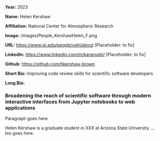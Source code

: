 **Year:** 2023

**Name:** Helen Kershaw

**Affiliation:** National Center for Atmospheric Research

**Image:** /images/People_KershawHelen_F.png

**URL:** https://www.isi.edu/people/vahi/about [Placeholder: to fix]

**LinkedIn:** https://www.linkedin.com/in/karanvahi/ [Placeholder: to fix]

**Github:** https://github.com/hkershaw-brown 

**Short Bio:** Improving code review skills for scientific software developers

**Long Bio:**
### Broadening the reach of scientific software through modern interactive interfaces from Jupyter notebooks to web applications 

Paragraph goes here.

Helen Kershaw is a graduate student in XXX at Arizona State University .... bio goes here. 
